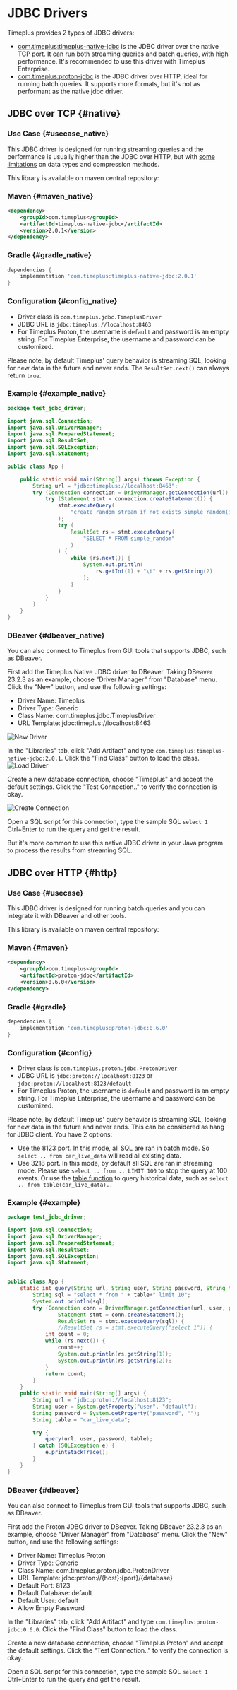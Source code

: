 # JDBC Drivers
Timeplus provides 2 types of JDBC drivers:
* [com.timeplus:timeplus-native-jdbc](https://github.com/timeplus-io/timeplus-native-jdbc) is the JDBC driver over the native TCP port. It can run both streaming queries and batch queries, with high performance. It's recommended to use this driver with Timeplus Enterprise.
* [com.timeplus:proton-jdbc](https://github.com/timeplus-io/proton-java-driver) is the JDBC driver over HTTP, ideal for running batch queries. It supports more formats, but it's not as performant as the native jdbc driver.

## JDBC over TCP {#native}

### Use Case {#usecase_native}
This JDBC driver is designed for running streaming queries and the performance is usually higher than the JDBC over HTTP, but with [some limitations](https://github.com/timeplus-io/timeplus-native-jdbc?tab=readme-ov-file#limitations) on data types and compression methods.

This library is available on maven central repository:

### Maven {#maven_native}
```xml
<dependency>
    <groupId>com.timeplus</groupId>
    <artifactId>timeplus-native-jdbc</artifactId>
    <version>2.0.1</version>
</dependency>
```

### Gradle {#gradle_native}
```groovy
dependencies {
    implementation 'com.timeplus:timeplus-native-jdbc:2.0.1'
}
```

### Configuration {#config_native}
* Driver class is `com.timeplus.jdbc.TimeplusDriver`
* JDBC URL is `jdbc:timeplus://localhost:8463`
* For Timeplus Proton, the username is `default` and password is an empty string. For Timeplus Enterprise, the username and password can be customized.

Please note, by default Timeplus' query behavior is streaming SQL, looking for new data in the future and never ends. The `ResultSet.next()` can always return `true`.

### Example {#example_native}

```java
package test_jdbc_driver;

import java.sql.Connection;
import java.sql.DriverManager;
import java.sql.PreparedStatement;
import java.sql.ResultSet;
import java.sql.SQLException;
import java.sql.Statement;

public class App {

    public static void main(String[] args) throws Exception {
        String url = "jdbc:timeplus://localhost:8463";
        try (Connection connection = DriverManager.getConnection(url)) {
            try (Statement stmt = connection.createStatement()) {
                stmt.executeQuery(
                    "create random stream if not exists simple_random(i int, s string) settings eps=3"
                );
                try (
                    ResultSet rs = stmt.executeQuery(
                        "SELECT * FROM simple_random"
                    )
                ) {
                    while (rs.next()) {
                        System.out.println(
                            rs.getInt(1) + "\t" + rs.getString(2)
                        );
                    }
                }
            }
        }
    }
}
```

### DBeaver {#dbeaver_native}

You can also connect to Timeplus from GUI tools that supports JDBC, such as DBeaver.

First add the Timeplus Native JDBC driver to DBeaver. Taking DBeaver 23.2.3 as an example, choose "Driver Manager" from "Database" menu. Click the "New" button, and use the following settings:
* Driver Name: Timeplus
* Driver Type: Generic
* Class Name: com.timeplus.jdbc.TimeplusDriver
* URL Template: jdbc:timeplus://localhost:8463

![New Driver](/img/jdbc_native_new_driver.png)

In the "Libraries" tab, click "Add Artifact" and type `com.timeplus:timeplus-native-jdbc:2.0.1`. Click the "Find Class" button to load the class.
![Load Driver](/img/jdbc_native_load_driver.png)

Create a new database connection, choose "Timeplus" and accept the default settings. Click the "Test Connection.." to verify the connection is okay.

![Create Connection](/img/jdbc_native_new_conn.png)

Open a SQL script for this connection, type the sample SQL `select 1` Ctrl+Enter to run the query and get the result.

But it's more common to use this native JDBC driver in your Java program to process the results from streaming SQL.


## JDBC over HTTP {#http}

### Use Case {#usecase}
This JDBC driver is designed for running batch queries and you can integrate it with DBeaver and other tools.

This library is available on maven central repository:

### Maven {#maven}
```xml
<dependency>
    <groupId>com.timeplus</groupId>
    <artifactId>proton-jdbc</artifactId>
    <version>0.6.0</version>
</dependency>
```

### Gradle {#gradle}
```groovy
dependencies {
    implementation 'com.timeplus:proton-jdbc:0.6.0'
}
```

### Configuration {#config}
* Driver class is `com.timeplus.proton.jdbc.ProtonDriver`
* JDBC URL is `jdbc:proton://localhost:8123` or `jdbc:proton://localhost:8123/default`
* For Timeplus Proton, the username is `default` and password is an empty string. For Timeplus Enterprise, the username and password can be customized.

Please note, by default Timeplus' query behavior is streaming SQL, looking for new data in the future and never ends. This can be considered as hang for JDBC client. You have 2 options:
* Use the 8123 port. In this mode, all SQL are ran in batch mode. So `select .. from car_live_data` will read all existing data.
* Use 3218 port. In this mode, by default all SQL are ran in streaming mode. Please use `select .. from .. LIMIT 100` to stop the query at 100 events. Or use the [table function](/functions_for_streaming#table) to query historical data, such as `select .. from table(car_live_data)..`

### Example {#example}

```java
package test_jdbc_driver;

import java.sql.Connection;
import java.sql.DriverManager;
import java.sql.PreparedStatement;
import java.sql.ResultSet;
import java.sql.SQLException;
import java.sql.Statement;


public class App {
    static int query(String url, String user, String password, String table) throws SQLException {
        String sql = "select * from " + table+" limit 10";
        System.out.println(sql);
        try (Connection conn = DriverManager.getConnection(url, user, password);
                Statement stmt = conn.createStatement();
                ResultSet rs = stmt.executeQuery(sql)) {
                //ResultSet rs = stmt.executeQuery("select 1")) {
            int count = 0;
            while (rs.next()) {
                count++;
                System.out.println(rs.getString(1));
                System.out.println(rs.getString(2));
            }
            return count;
        }
    }
    public static void main(String[] args) {
        String url = "jdbc:proton://localhost:8123";
        String user = System.getProperty("user", "default");
        String password = System.getProperty("password", "");
        String table = "car_live_data";

        try {
            query(url, user, password, table);
        } catch (SQLException e) {
            e.printStackTrace();
        }
    }
}
```

### DBeaver {#dbeaver}

You can also connect to Timeplus from GUI tools that supports JDBC, such as DBeaver.

First add the Proton JDBC driver to DBeaver. Taking DBeaver 23.2.3 as an example, choose "Driver Manager" from "Database" menu. Click the "New" button, and use the following settings:
* Driver Name: Timeplus Proton
* Driver Type: Generic
* Class Name: com.timeplus.proton.jdbc.ProtonDriver
* URL Template: jdbc:proton://\{host}:\{port}/\{database}
* Default Port: 8123
* Default Database: default
* Default User: default
* Allow Empty Password

In the "Libraries" tab, click "Add Artifact" and type `com.timeplus:proton-jdbc:0.6.0`. Click the "Find Class" button to load the class.

Create a new database connection, choose "Timeplus Proton" and accept the default settings. Click the "Test Connection.." to verify the connection is okay.

Open a SQL script for this connection, type the sample SQL `select 1` Ctrl+Enter to run the query and get the result.
